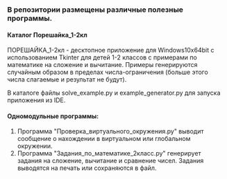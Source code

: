 ### В репозитории размещены различные полезные программы.

#### Каталог Порешайка_1-2кл
ПОРЕШАЙКА_1-2кл - десктопное приложение для Windows10x64bit с использованием Tkinter для детей 1-2 классов с примерами по математике на сложение и вычитание. Примеры генерируются случайным образом в пределах числа-ограничения (больше этого числа слагаемые и результат не будут).

В каталоге файлы solve_example.py и example_generator.py для запуска приложения из IDE.

#### Одномодульные программы:

1. Программа "Проверка_виртуального_окружения.py" выводит сообщение о нахождении в виртуальном или глобальном окружении.
2. Программа "Задания_по_математике_2класс.py" генерирует задания на сложение, вычитание и сравнение чисел. Задания выводятся на печать или сохраняются в файл.
